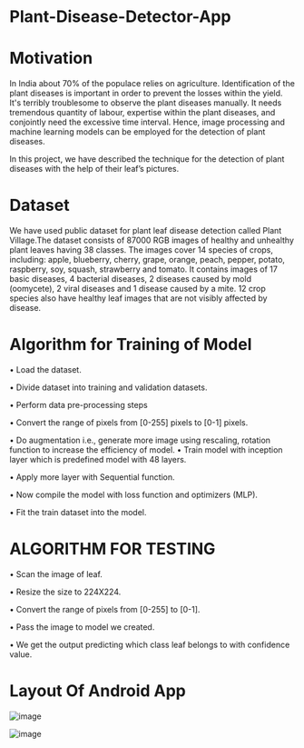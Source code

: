 # Plant-Disease-Detector-App

# Motivation
In India about 70% of the populace relies on agriculture. Identification of the 
plant diseases is important in order to prevent the losses within the yield. It's 
terribly troublesome to observe the plant diseases manually. It needs tremendous 
quantity of labour, expertise within the plant diseases, and conjointly need the 
excessive time interval. Hence, image processing and machine learning models 
can be employed for the detection of plant diseases.

In this project, we have described the technique for the detection of plant diseases 
with the help of their leaf’s pictures.

# Dataset
We have used public dataset for plant leaf disease detection called 
Plant Village.The dataset consists of 87000 RGB images of healthy and unhealthy 
plant leaves having 38 classes.
The images cover 14 species of crops, including: apple, blueberry, cherry, grape, 
orange, peach, pepper, potato, raspberry, soy, squash, strawberry and tomato. It 
contains images of 17 basic diseases, 4 bacterial diseases, 2 diseases caused by 
mold (oomycete), 2 viral diseases and 1 disease caused by a mite. 12 crop species 
also have healthy leaf images that are not visibly affected by disease.

# Algorithm for Training of Model
• Load the dataset.

• Divide dataset into training and validation datasets.

• Perform data pre-processing steps

• Convert the range of pixels from [0-255] pixels to [0-1] pixels.

• Do augmentation i.e., generate more image using rescaling, rotation function to increase the efficiency of model.
• Train model with inception layer which is predefined model with 48 layers.

• Apply more layer with Sequential function.

• Now compile the model with loss function and optimizers (MLP).

• Fit the train dataset into the model.

# ALGORITHM FOR TESTING
• Scan the image of leaf.

• Resize the size to 224X224.

• Convert the range of pixels from [0-255] to [0-1].

• Pass the image to model we created.

• We get the output predicting which class leaf belongs to with confidence 
value.

# Layout Of Android App
![image](https://user-images.githubusercontent.com/91787844/186560788-35267e4c-2cf0-4781-a8eb-901d94d42da7.png)

![image](https://user-images.githubusercontent.com/91787844/186560880-2ba811b4-506a-4860-855c-3046c10c211c.png)

